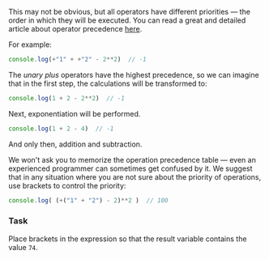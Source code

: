 This may not be obvious, but all operators have different priorities — the order in which they will be executed.
You can read a great and detailed article about operator precedence [here](https://developer.mozilla.org/en-US/docs/Web/JavaScript/Reference/Operators/Operator_precedence).

For example:
```javascript
console.log(+"1" + +"2" - 2**2)  // -1
```
The _unary plus_ operators have the highest precedence, so we can imagine that in the first step, the calculations will be transformed to:

```javascript
console.log(1 + 2 - 2**2)  // -1
```

Next, exponentiation will be performed.
```javascript
console.log(1 + 2 - 4)  // -1
```
And only then, addition and subtraction.

We won't ask you to memorize the operation precedence table — even an experienced programmer can sometimes get confused by it.
We suggest that in any situation where you are not sure about the priority of operations, use brackets to control the priority:
```javascript
console.log( (+("1" + "2") - 2)**2 )  // 100
```

### Task
Place brackets in the expression so that the result variable contains the value `74`.
